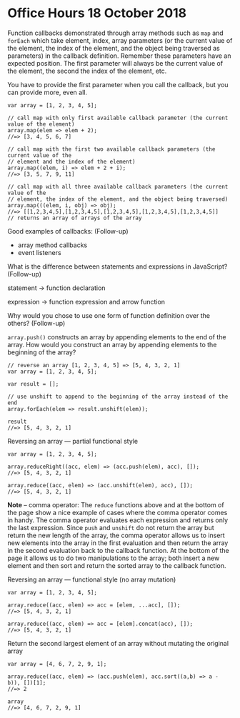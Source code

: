 # Office Hours 18 October 2018

Function callbacks demonstrated through array methods such as `map` and `forEach` which take element, index, array parameters (or the current value of the element, the index of the element, and the object being traversed as parameters) in the callback definition. Remember these parameters have an expected position. The first parameter will always be the current value of the element, the second the index of the element, etc.

You have to provide the first parameter when you call the callback, but you can provide more, even all.

```
var array = [1, 2, 3, 4, 5];

// call map with only first available callback parameter (the current value of the element)
array.map(elem => elem + 2);
//=> [3, 4, 5, 6, 7]

// call map with the first two available callback parameters (the current value of the
// element and the index of the element)
array.map((elem, i) => elem + 2 + i);
//=> [3, 5, 7, 9, 11]

// call map with all three available callback parameters (the current value of the
// element, the index of the element, and the object being traversed)
array.map(((elem, i, obj) => obj);
//=> [[1,2,3,4,5],[1,2,3,4,5],[1,2,3,4,5],[1,2,3,4,5],[1,2,3,4,5]]
// returns an array of arrays of the array
```

Good examples of callbacks: (Follow-up)

- array method callbacks
- event listeners

What is the difference between statements and expressions in JavaScript? (Follow-up)

statement -> function declaration

expression -> function expression and arrow function

Why would you chose to use one form of function definition over the others? (Follow-up)

`array.push()` constructs an array by appending elements to the end of the array. How would you construct an array by appending elements to the beginning of the array?

```
// reverse an array [1, 2, 3, 4, 5] => [5, 4, 3, 2, 1]
var array = [1, 2, 3, 4, 5];

var result = [];

// use unshift to append to the beginning of the array instead of the end
array.forEach(elem => result.unshift(elem));

result
//=> [5, 4, 3, 2, 1]
```

Reversing an array — partial functional style
```
var array = [1, 2, 3, 4, 5];

array.reduceRight((acc, elem) => (acc.push(elem), acc), []);
//=> [5, 4, 3, 2, 1]

array.reduce((acc, elem) => (acc.unshift(elem), acc), []);
//=> [5, 4, 3, 2, 1]
```
**Note** – comma operator: The `reduce` functions above and at the bottom of the page show a nice example of cases where the comma operator comes in handy. The comma operator evaluates each expression and returns only the last expression. Since `push` and `unshift` do not return the array but return the new length of the array, the comma operator allows us to insert new elements into the array in the first evaluation and then return the array in the second evaluation back to the callback function. At the bottom of the page it allows us to do two manipulations to the array; both insert a new element and then sort and return the sorted array to the callback function.

Reversing an array — functional style (no array mutation)
```
var array = [1, 2, 3, 4, 5];

array.reduce((acc, elem) => acc = [elem, ...acc], []);
//=> [5, 4, 3, 2, 1]

array.reduce((acc, elem) => acc = [elem].concat(acc), []);
//=> [5, 4, 3, 2, 1]
```

Return the second largest element of an array without mutating the original array

```
var array = [4, 6, 7, 2, 9, 1];

array.reduce((acc, elem) => (acc.push(elem), acc.sort((a,b) => a - b)), [])[1];
//=> 2

array
//=> [4, 6, 7, 2, 9, 1]
```
